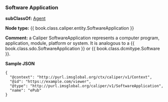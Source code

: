 ### Software Application

__subClassOf:__ [Agent](./agent.md)

__Node type:__ {{ book.class.caliper.entity.SoftwareApplication }}

__Comment:__ a Caliper SoftwareApplication represents a computer program, application, module, platform or system.  It is analogous to a {{ book.class.sdo.SoftwareApplication }} or {{ book.class.dcmitype.Software }}.

__Sample JSON__

```JSONLD
{
  "@context": "http://purl.imsglobal.org/ctx/caliper/v1/Context",
  "@id": "https://example.com/viewer",
  "@type": "http://purl.imsglobal.org/caliper/v1/SoftwareApplication",
  "name": "ePub"
}
```